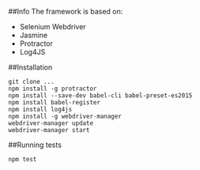 
##Info
The framework is based on: 
- Selenium Webdriver  
- Jasmine
- Protractor
- Log4JS

##Installation
```
git clone ...
npm install -g protractor
npm install --save-dev babel-cli babel-preset-es2015
npm install babel-register
npm install log4js
npm install -g webdriver-manager
webdriver-manager update
webdriver-manager start
```
##Running tests
```
npm test
```
